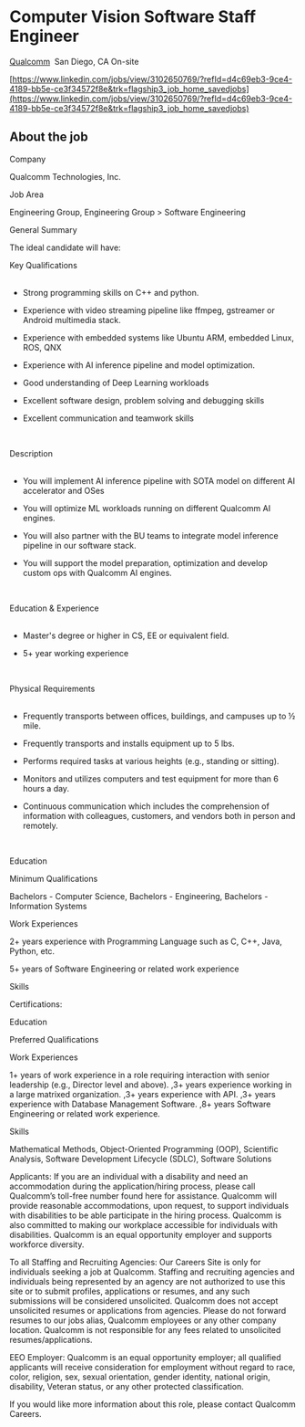 
# Computer Vision Software Staff Engineer

[Qualcomm](https://www.linkedin.com/company/qualcomm/life/)  San Diego, CA On-site

[https://www.linkedin.com/jobs/view/3102650769/?refId=d4c69eb3-9ce4-4189-bb5e-ce3f34572f8e&trk=flagship3_job_home_savedjobs](https://www.linkedin.com/jobs/view/3102650769/?refId=d4c69eb3-9ce4-4189-bb5e-ce3f34572f8e&trk=flagship3_job_home_savedjobs)

## About the job

Company  
  
Qualcomm Technologies, Inc.  
  
Job Area  
  
Engineering Group, Engineering Group > Software Engineering  
  
General Summary  
  
The ideal candidate will have:  
  
Key Qualifications  
 

- Strong programming skills on C++ and python.
- Experience with video streaming pipeline like ffmpeg, gstreamer or Android multimedia stack.
- Experience with embedded systems like Ubuntu ARM, embedded Linux, ROS, QNX
- Experience with AI inference pipeline and model optimization.
- Good understanding of Deep Learning workloads
- Excellent software design, problem solving and debugging skills
- Excellent communication and teamwork skills  
      
     

Description  
 

- You will implement AI inference pipeline with SOTA model on different AI accelerator and OSes
- You will optimize ML workloads running on different Qualcomm AI engines.
- You will also partner with the BU teams to integrate model inference pipeline in our software stack.
- You will support the model preparation, optimization and develop custom ops with Qualcomm AI engines.  
      
     

Education & Experience  
 

- Master's degree or higher in CS, EE or equivalent field.
- 5+ year working experience  
      
     

Physical Requirements  
 

- Frequently transports between offices, buildings, and campuses up to ½ mile.
- Frequently transports and installs equipment up to 5 lbs.
- Performs required tasks at various heights (e.g., standing or sitting).
- Monitors and utilizes computers and test equipment for more than 6 hours a day.
- Continuous communication which includes the comprehension of information with colleagues, customers, and vendors both in person and remotely.  
      
     

Education  
  
Minimum Qualifications  
  
Bachelors - Computer Science, Bachelors - Engineering, Bachelors - Information Systems  
  
Work Experiences  
  
2+ years experience with Programming Language such as C, C++, Java, Python, etc.  
  
5+ years of Software Engineering or related work experience  
  
Skills  
  
Certifications:  
  
Education  
  
Preferred Qualifications  
  
Work Experiences  
  
1+ years of work experience in a role requiring interaction with senior leadership (e.g., Director level and above). ,3+ years experience working in a large matrixed organization. ,3+ years experience with API. ,3+ years experience with Database Management Software. ,8+ years Software Engineering or related work experience.  
  
Skills  
  
Mathematical Methods, Object-Oriented Programming (OOP), Scientific Analysis, Software Development Lifecycle (SDLC), Software Solutions  
  
Applicants: If you are an individual with a disability and need an accommodation during the application/hiring process, please call Qualcomm’s toll-free number found here for assistance. Qualcomm will provide reasonable accommodations, upon request, to support individuals with disabilities to be able participate in the hiring process. Qualcomm is also committed to making our workplace accessible for individuals with disabilities. Qualcomm is an equal opportunity employer and supports workforce diversity.  
  
To all Staffing and Recruiting Agencies: Our Careers Site is only for individuals seeking a job at Qualcomm. Staffing and recruiting agencies and individuals being represented by an agency are not authorized to use this site or to submit profiles, applications or resumes, and any such submissions will be considered unsolicited. Qualcomm does not accept unsolicited resumes or applications from agencies. Please do not forward resumes to our jobs alias, Qualcomm employees or any other company location. Qualcomm is not responsible for any fees related to unsolicited resumes/applications.  
  
EEO Employer: Qualcomm is an equal opportunity employer; all qualified applicants will receive consideration for employment without regard to race, color, religion, sex, sexual orientation, gender identity, national origin, disability, Veteran status, or any other protected classification.  
  
If you would like more information about this role, please contact Qualcomm Careers.